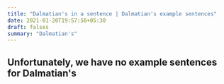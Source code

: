 ```yaml
---
title: "Dalmatian's in a sentence | Dalmatian's example sentences"
date: 2021-01-20T19:57:50+05:30
draft: falses
summary: "Dalmatian's"
---
```

## Unfortunately, we have no example sentences for Dalmatian's                 
